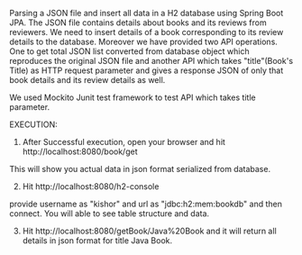 Parsing a JSON file and insert all data in a H2 database using Spring Boot JPA. The JSON file contains details about books and its reviews from reviewers. We need to insert details of a book corresponding to its review details to the database. Moreover we have provided two API operations. One to get total JSON list converted from database object which reproduces the original JSON file and another API which takes "title"(Book's Title) as HTTP request parameter and gives a response JSON of only that book details and its review details as well.

We used Mockito Junit test framework to test API which takes title parameter.

EXECUTION:

1. After Successful execution, open your browser and hit http://localhost:8080/book/get

This will show you actual data in json format serialized from database.

2. Hit http://localhost:8080/h2-console

provide username as "kishor" and url as "jdbc:h2:mem:bookdb" and then connect. You will able to see table structure and data.

3. Hit http://localhost:8080/getBook/Java%20Book and it will return all details in json format for title Java Book.

